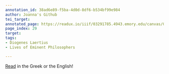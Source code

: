 ```yaml
---
annotation_id: 38ad6e89-f5ba-4d0d-8df6-b534bf99e984
author: Joanna's Github
tei_target: 
annotated_page: https://readux.io/iiif/03291785.4943.emory.edu/canvas/03291785.4943.emory.edu$30
page_index: 29
target: 
tags:
- Diogenes Laertius
- Lives of Eminent Philosophers

---
```

<p><a title="Perseus" href="http://data.perseus.org/citations/urn:cts:greekLit:tlg0004.tlg001.perseus-eng1:6.1">Read</a> in the Greek or the English!</p>